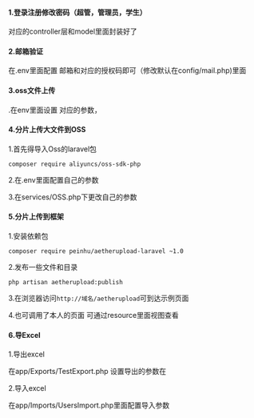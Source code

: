 #### 1.登录注册修改密码（超管，管理员，学生）

对应的controller层和model里面封装好了

#### 2.邮箱验证

在.env里面配置 邮箱和对应的授权码即可（修改默认在config/mail.php)里面

#### 3.oss文件上传

 .在env里面设置 对应的参数，

#### 4.分片上传大文件到OSS

1.首先得导入Oss的laravel包

```
composer require aliyuncs/oss-sdk-php
```

2.在.env里面配置自己的参数

3.在services/OSS.php下更改自己的参数

#### 5.分片上传到框架

1.安装依赖包

```
composer require peinhu/aetherupload-laravel ~1.0
```

2.发布一些文件和目录

```
php artisan aetherupload:publish
```

3.在浏览器访问`http://域名/aetherupload`可到达示例页面

4.也可调用了本人的页面 可通过resource里面视图查看

#### 6.导Excel

1.导出excel

 在app/Exports/TestExport.php 设置导出的参数在

2.导入excel

在app/Imports/UsersImport.php里面配置导入参数



